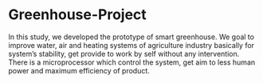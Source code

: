 # Greenhouse-Project

In this study, we developed the prototype of smart greenhouse. We goal to improve water, air and heating systems of agriculture industry basically for system’s stability, get provide to work by self without any intervention. There is a microprocessor which control the system, get aim to less human power and maximum efficiency of product.
